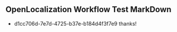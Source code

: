 ## OpenLocalization Workflow Test MarkDown
* d1cc706d-7e7d-4725-b37e-b184d4f3f7e9 thanks!

<!--HONumber=Aug16_HO5-->


